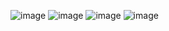![image](https://github.com/Geetork/Introduction-to-distributed-technologies/assets/58363643/d74ba282-e4aa-4e2c-a22f-a8f2b3ba3215)
![image](https://github.com/Geetork/Introduction-to-distributed-technologies/assets/58363643/933492e1-c900-40e7-afb8-3b6dfc30ede3)
![image](https://github.com/Geetork/Introduction-to-distributed-technologies/assets/58363643/8a6083bc-d9ed-4694-837f-d58c75e18b11)
![image](https://github.com/Geetork/Introduction-to-distributed-technologies/assets/58363643/393dfc98-463a-4ea7-b12b-f13d82e3bace)
